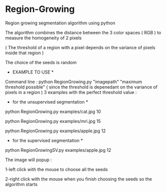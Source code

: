 # Region-Growing
Region growing segmentation algorithm using python 



The algorithm combines the distance between the 3 color spaces ( RGB ) to measure the homogeneity of 2 pixels 

( The threshold of a region with a pixel depends on the variance of pixels inside  that region )

The choice of the seeds is  random 



* EXAMPLE TO USE *

Command line :
python RegionGrowing.py "imagepath" "maximum threshold possible" ( since the threshold is depenedant on the variance of pixels in a region )
3 examples with the perfect threshold value :

* for the unsupervised segmentation *

python RegionGrowing.py examples/cat.jpg 10

python RegionGrowing.py examples/mri.jpg 15

python RegionGrowing.py examples/apple.jpg 12


* for the supervised segmentation *

python RegionGrowingSV.py examples/apple.jpg 12

The image will popup :

1-left click with the mouse to choose all the seeds

2-right click with the mouse  when you finish choosing the seeds so the algorithm starts
